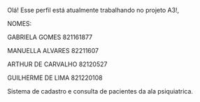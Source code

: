 Olá! Esse perfil está atualmente trabalhando no projeto A3!,

NOMES:

GABRIELA GOMES 821161877

MANUELLA ALVARES 82211607

ARTHUR DE CARVALHO 82120527

GUILHERME DE LIMA 821220108

Sistema de cadastro e consulta de pacientes da ala psiquiatrica.
